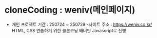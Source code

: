 # cloneCoding : weniv(메인페이지)
- 개인 프로젝트 기간 : 250724 ~ 250729
-사이트 주소 : https://weniv.co.kr/
HTML, CSS 연습하기 위한 클론코딩
배너만 Javascript로 진행

